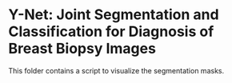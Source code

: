 # Y-Net: Joint Segmentation and Classification for Diagnosis of Breast Biopsy Images

This folder contains a script to visualize the segmentation masks.
